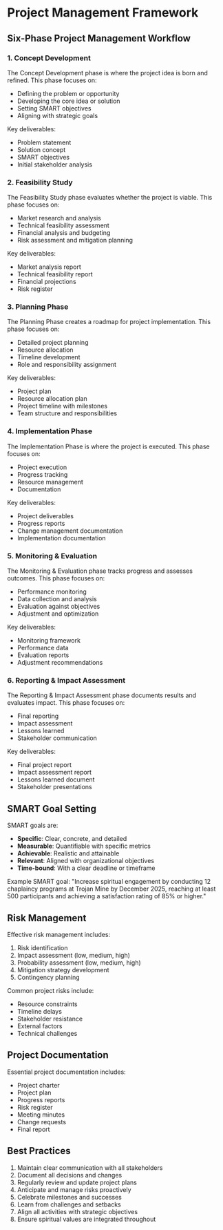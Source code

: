 # Project Management Framework

## Six-Phase Project Management Workflow

### 1. Concept Development
The Concept Development phase is where the project idea is born and refined. This phase focuses on:
- Defining the problem or opportunity
- Developing the core idea or solution
- Setting SMART objectives
- Aligning with strategic goals

Key deliverables:
- Problem statement
- Solution concept
- SMART objectives
- Initial stakeholder analysis

### 2. Feasibility Study
The Feasibility Study phase evaluates whether the project is viable. This phase focuses on:
- Market research and analysis
- Technical feasibility assessment
- Financial analysis and budgeting
- Risk assessment and mitigation planning

Key deliverables:
- Market analysis report
- Technical feasibility report
- Financial projections
- Risk register

### 3. Planning Phase
The Planning Phase creates a roadmap for project implementation. This phase focuses on:
- Detailed project planning
- Resource allocation
- Timeline development
- Role and responsibility assignment

Key deliverables:
- Project plan
- Resource allocation plan
- Project timeline with milestones
- Team structure and responsibilities

### 4. Implementation Phase
The Implementation Phase is where the project is executed. This phase focuses on:
- Project execution
- Progress tracking
- Resource management
- Documentation

Key deliverables:
- Project deliverables
- Progress reports
- Change management documentation
- Implementation documentation

### 5. Monitoring & Evaluation
The Monitoring & Evaluation phase tracks progress and assesses outcomes. This phase focuses on:
- Performance monitoring
- Data collection and analysis
- Evaluation against objectives
- Adjustment and optimization

Key deliverables:
- Monitoring framework
- Performance data
- Evaluation reports
- Adjustment recommendations

### 6. Reporting & Impact Assessment
The Reporting & Impact Assessment phase documents results and evaluates impact. This phase focuses on:
- Final reporting
- Impact assessment
- Lessons learned
- Stakeholder communication

Key deliverables:
- Final project report
- Impact assessment report
- Lessons learned document
- Stakeholder presentations

## SMART Goal Setting

SMART goals are:
- **Specific**: Clear, concrete, and detailed
- **Measurable**: Quantifiable with specific metrics
- **Achievable**: Realistic and attainable
- **Relevant**: Aligned with organizational objectives
- **Time-bound**: With a clear deadline or timeframe

Example SMART goal:
"Increase spiritual engagement by conducting 12 chaplaincy programs at Trojan Mine by December 2025, reaching at least 500 participants and achieving a satisfaction rating of 85% or higher."

## Risk Management

Effective risk management includes:
1. Risk identification
2. Impact assessment (low, medium, high)
3. Probability assessment (low, medium, high)
4. Mitigation strategy development
5. Contingency planning

Common project risks include:
- Resource constraints
- Timeline delays
- Stakeholder resistance
- External factors
- Technical challenges

## Project Documentation

Essential project documentation includes:
- Project charter
- Project plan
- Progress reports
- Risk register
- Meeting minutes
- Change requests
- Final report

## Best Practices

1. Maintain clear communication with all stakeholders
2. Document all decisions and changes
3. Regularly review and update project plans
4. Anticipate and manage risks proactively
5. Celebrate milestones and successes
6. Learn from challenges and setbacks
7. Align all activities with strategic objectives
8. Ensure spiritual values are integrated throughout
